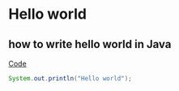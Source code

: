 # Hello world
## how to write hello world in Java
[Code](https://github.com/mAdithya1/Hello_java/blob/main/Hello.java)

```java
System.out.println("Hello world");
```

